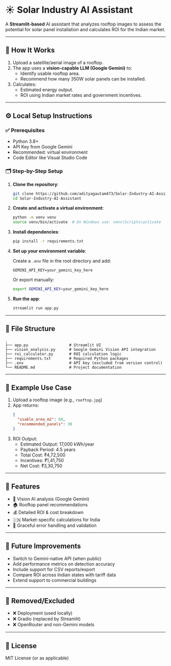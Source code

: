 # ☀️ Solar Industry AI Assistant

A **Streamlit-based** AI assistant that analyzes rooftop images to assess the potential for solar panel installation and calculates ROI for the Indian market.

---

## 🧠 How It Works

1. Upload a satellite/aerial image of a rooftop.
2. The app uses a **vision-capable LLM (Google Gemini)** to:
   - Identify usable rooftop area.
   - Recommend how many 350W solar panels can be installed.
3. Calculates:
   - Estimated energy output.
   - ROI using Indian market rates and government incentives.

---

## ⚙️ Local Setup Instructions

### ✅ Prerequisites

- Python 3.8+
- API Key from Google Gemini
- Recommended: virtual environment
- Code Editor like Visual Studio Code

### 🗂️ Step-by-Step Setup

1. **Clone the repository**:
   ```bash
   git clone https://github.com/adityagautam473/Solar-Industry-AI-Assistant.git
   cd Solar-Industry-AI-Assistant
   ```

2. **Create and activate a virtual environment**:
   ```bash
   python -m venv venv
   source venv/bin/activate  # On Windows use: venv\Scripts\activate
   ```

3. **Install dependencies**:
   ```bash
   pip install -r requirements.txt
   ```

4. **Set up your environment variable**:

   Create a `.env` file in the root directory and add:
   ```env
   GEMINI_API_KEY=your_gemini_key_here
   ```

   Or export manually:
   ```bash
   export GEMINI_API_KEY=your_gemini_key_here
   ```

5. **Run the app**:
   ```bash
   streamlit run app.py
   ```

---

## 📁 File Structure

```
.
├── app.py                  # Streamlit UI
├── vision_analysis.py      # Google Gemini Vision API integration
├── roi_calculator.py       # ROI calculation logic
├── requirements.txt        # Required Python packages
├── .env                    # API key (excluded from version control)
└── README.md               # Project documentation
```

---

## 🧪 Example Use Case

1. Upload a rooftop image (e.g., `rooftop.jpg`)
2. App returns:
   ```json
   {
     "usable_area_m2": 60,
     "recommended_panels": 30
   }
   ```
3. ROI Output:
   - Estimated Output: 17,000 kWh/year
   - Payback Period: 4.5 years
   - Total Cost: ₹4,72,500
   - Incentives: ₹1,41,750
   - Net Cost: ₹3,30,750

---

## 🧩 Features

- 🧠 Vision AI analysis (Google Gemini)
- 🏠 Rooftop panel recommendations
- 💰 Detailed ROI & cost breakdown
- 🇮🇳 Market-specific calculations for India
- 🧯 Graceful error handling and validation

---

## 📌 Future Improvements

- Switch to Gemini-native API (when public)
- Add performance metrics on detection accuracy
- Include support for CSV reports/export
- Compare ROI across Indian states with tariff data
- Extend support to commercial buildings

---

## 🛑 Removed/Excluded

- ❌ Deployment (used locally)
- ❌ Gradio (replaced by Streamlit)
- ❌ OpenRouter and non-Gemini models

---

## 📄 License

MIT License (or as applicable)
